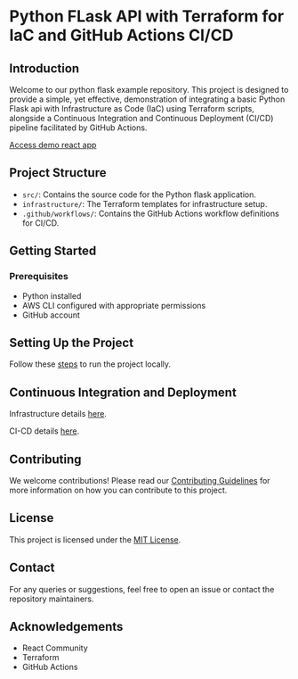 # Python FLask API with Terraform for IaC and GitHub Actions CI/CD

## Introduction 
Welcome to our python flask example repository. This project is designed to provide a simple, yet effective, demonstration of integrating a basic Python Flask api with Infrastructure as Code (IaC) using Terraform scripts, alongside a Continuous Integration and Continuous Deployment (CI/CD) pipeline facilitated by GitHub Actions.

[Access demo react app](TBD)

## Project Structure
- `src/`: Contains the source code for the Python flask application.
- `infrastructure/`: The Terraform templates for infrastructure setup.
- `.github/workflows/`: Contains the GitHub Actions workflow definitions for CI/CD.

## Getting Started
### Prerequisites
- Python installed
- AWS CLI configured with appropriate permissions
- GitHub account

## Setting Up the Project
Follow these [steps](/README-App.md) to run the project locally.

## Continuous Integration and Deployment

Infrastructure details [here](/infrastructure/readme.md).

CI-CD details [here](/.github/workflows/readme.md).

## Contributing

We welcome contributions! Please read our [Contributing Guidelines](CONTRIBUTING) for more information on how you can contribute to this project.

## License
This project is licensed under the [MIT License](LICENSE).

## Contact
For any queries or suggestions, feel free to open an issue or contact the repository maintainers.

## Acknowledgements
- React Community
- Terraform
- GitHub Actions
